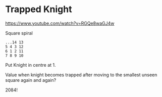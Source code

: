 # Trapped Knight

https://www.youtube.com/watch?v=RGQe8waGJ4w

Square spiral

```
...14 13
5 4 3 12
6 1 2 11
7 8 9 10
```

Put Knight in centre at 1.

Value when knight becomes trapped after moving to the smallest unseen square again and again?

2084!
